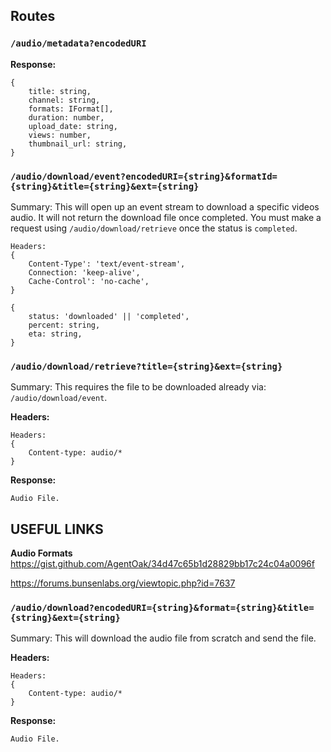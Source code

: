 ## Routes

### `/audio/metadata?encodedURI`

**Response:**
```
{
    title: string,
    channel: string,
    formats: IFormat[],
    duration: number,
    upload_date: string,
    views: number,
    thumbnail_url: string,
}
```

### `/audio/download/event?encodedURI={string}&formatId={string}&title={string}&ext={string}`

Summary: This will open up an event stream to download a specific videos audio. It will not return the download file once completed. You must make a request
using `/audio/download/retrieve` once the status is `completed`.

```
Headers:
{
    Content-Type': 'text/event-stream',
	Connection: 'keep-alive',
	Cache-Control': 'no-cache',
}
```

```
{
    status: 'downloaded' || 'completed',
    percent: string,
    eta: string,
}
```

### `/audio/download/retrieve?title={string}&ext={string}`

Summary: This requires the file to be downloaded already via: `/audio/download/event`.

**Headers:**
```
Headers:
{
    Content-type: audio/*
}
```

**Response:**
```
Audio File.
```

## USEFUL LINKS

**Audio Formats**
https://gist.github.com/AgentOak/34d47c65b1d28829bb17c24c04a0096f

https://forums.bunsenlabs.org/viewtopic.php?id=7637

### `/audio/download?encodedURI={string}&format={string}&title={string}&ext={string}`

Summary: This will download the audio file from scratch and send the file.

**Headers:**
```
Headers:
{
    Content-type: audio/*
}
```

**Response:**
```
Audio File.
```

